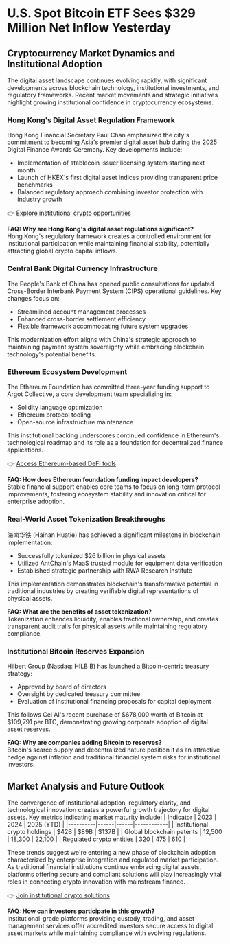 # U.S. Spot Bitcoin ETF Sees $329 Million Net Inflow Yesterday

## Cryptocurrency Market Dynamics and Institutional Adoption

The digital asset landscape continues evolving rapidly, with significant developments across blockchain technology, institutional investments, and regulatory frameworks. Recent market movements and strategic initiatives highlight growing institutional confidence in cryptocurrency ecosystems.

### Hong Kong's Digital Asset Regulation Framework

Hong Kong Financial Secretary Paul Chan emphasized the city's commitment to becoming Asia's premier digital asset hub during the 2025 Digital Finance Awards Ceremony. Key developments include:
- Implementation of stablecoin issuer licensing system starting next month
- Launch of HKEX's first digital asset indices providing transparent price benchmarks
- Balanced regulatory approach combining investor protection with industry growth

👉 [Explore institutional crypto opportunities](https://bit.ly/okx-bonus)

**FAQ: Why are Hong Kong's digital asset regulations significant?**  
Hong Kong's regulatory framework creates a controlled environment for institutional participation while maintaining financial stability, potentially attracting global crypto capital inflows.

### Central Bank Digital Currency Infrastructure

The People's Bank of China has opened public consultations for updated Cross-Border Interbank Payment System (CIPS) operational guidelines. Key changes focus on:
- Streamlined account management processes
- Enhanced cross-border settlement efficiency
- Flexible framework accommodating future system upgrades

This modernization effort aligns with China's strategic approach to maintaining payment system sovereignty while embracing blockchain technology's potential benefits.

### Ethereum Ecosystem Development

The Ethereum Foundation has committed three-year funding support to Argot Collective, a core development team specializing in:
- Solidity language optimization
- Ethereum protocol tooling
- Open-source infrastructure maintenance

This institutional backing underscores continued confidence in Ethereum's technological roadmap and its role as a foundation for decentralized finance applications.

👉 [Access Ethereum-based DeFi tools](https://bit.ly/okx-bonus)

**FAQ: How does Ethereum foundation funding impact developers?**  
Stable financial support enables core teams to focus on long-term protocol improvements, fostering ecosystem stability and innovation critical for enterprise adoption.

### Real-World Asset Tokenization Breakthroughs

海南华铁 (Hainan Huatie) has achieved a significant milestone in blockchain implementation:
- Successfully tokenized $26 billion in physical assets
- Utilized AntChain's MaaS trusted module for equipment data verification
- Established strategic partnership with RWA Research Institute

This implementation demonstrates blockchain's transformative potential in traditional industries by creating verifiable digital representations of physical assets.

**FAQ: What are the benefits of asset tokenization?**  
Tokenization enhances liquidity, enables fractional ownership, and creates transparent audit trails for physical assets while maintaining regulatory compliance.

### Institutional Bitcoin Reserves Expansion

Hilbert Group (Nasdaq: HILB B) has launched a Bitcoin-centric treasury strategy:
- Approved by board of directors
- Oversight by dedicated treasury committee
- Evaluation of institutional financing proposals for capital deployment

This follows Cel AI's recent purchase of $678,000 worth of Bitcoin at $109,791 per BTC, demonstrating growing corporate adoption of digital asset reserves.

**FAQ: Why are companies adding Bitcoin to reserves?**  
Bitcoin's scarce supply and decentralized nature position it as an attractive hedge against inflation and traditional financial system risks for institutional investors.

## Market Analysis and Future Outlook

The convergence of institutional adoption, regulatory clarity, and technological innovation creates a powerful growth trajectory for digital assets. Key metrics indicating market maturity include:
| Indicator | 2023 | 2024 | 2025 (YTD) |
|----------|------|------|------------|
| Institutional crypto holdings | $42B | $89B | $137B |
| Global blockchain patents | 12,500 | 18,300 | 22,100 |
| Regulated crypto entities | 320 | 475 | 610 |

These trends suggest we're entering a new phase of blockchain adoption characterized by enterprise integration and regulated market participation. As traditional financial institutions continue embracing digital assets, platforms offering secure and compliant solutions will play increasingly vital roles in connecting crypto innovation with mainstream finance.

👉 [Join institutional crypto solutions](https://bit.ly/okx-bonus)

**FAQ: How can investors participate in this growth?**  
Institutional-grade platforms providing custody, trading, and asset management services offer accredited investors secure access to digital asset markets while maintaining compliance with evolving regulations.